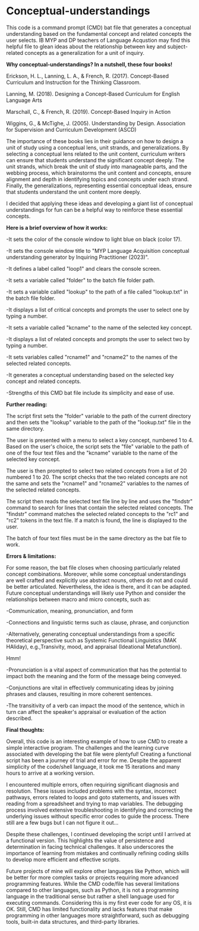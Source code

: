 # Conceptual-understandings
This code is a command prompt (CMD) bat file that generates a conceptual understanding based on the fundamental concept and related concepts the user selects. IB MYP and DP teachers of Language Acqustion may find this helpful file to glean ideas about the relationship between key and subject-related concepts as a generalization for a unit of inquiry.

**Why conceptual-understandings? In a nutshell, these four books!**

  Erickson, H. L., Lanning, L. A., & French, R. (2017). Concept-Based Curriculum and Instruction for the Thinking Classroom. 

  Lanning, M. (2018). Designing a Concept-Based Curriculum for English Language Arts

  Marschall, C., & French, R. (2019). Concept-Based Inquiry in Action 

  Wiggins, G., & McTighe, J. (2005). Understanding by Design. Association for Supervision and Curriculum Development (ASCD)

The importance of these books lies in their guidance on how to design a unit of study using a conceptual lens, unit strands, and generalizations. By selecting a conceptual lens related to the unit content, curriculum writers can ensure that students understand the significant concept deeply. The unit strands, which break the unit of study into manageable parts, and the webbing process, which brainstorms the unit content and concepts, ensure alignment and depth in identifying topics and concepts under each strand. Finally, the generalizations, representing essential conceptual ideas, ensure that students understand the unit content more deeply. 

I decided that applying these ideas and developing a giant list of conceptual understandings for fun can be a helpful way to reinforce these essential concepts.

**Here is a brief overview of how it works:**

  -It sets the color of the console window to light blue on black (color 17).
  
  -It sets the console window title to "MYP Language Acquisition conceptual understanding generator by Inquiring Practitioner (2023)".
  
  -It defines a label called "loop1" and clears the console screen.
  
  -It sets a variable called "folder" to the batch file folder path.
  
  -It sets a variable called "lookup" to the path of a file called "lookup.txt" in the batch file folder.
  
  -It displays a list of critical concepts and prompts the user to select one by typing a number.
  
  -It sets a variable called "kcname" to the name of the selected key concept.
  
  -It displays a list of related concepts and prompts the user to select two by typing a number.
  
  -It sets variables called "rcname1" and "rcname2" to the names of the selected related concepts.
  
  -It generates a conceptual understanding based on the selected key concept and related concepts.
  
  -Strengths of this CMD bat file include its simplicity and ease of use.  

**Further reading:**

The script first sets the "folder" variable to the path of the current directory and then sets the "lookup" variable to the path of the "lookup.txt" file in the same directory. 

The user is presented with a menu to select a key concept, numbered 1 to 4. Based on the user's choice, the script sets the "file" variable to the path of one of the four text files and the "kcname" variable to the name of the selected key concept.

The user is then prompted to select two related concepts from a list of 20 numbered 1 to 20. The script checks that the two related concepts are not the same and sets the "rcname1" and "rcname2" variables to the names of the selected related concepts.

The script then reads the selected text file line by line and uses the "findstr" command to search for lines that contain the selected related concepts. The "findstr" command matches the selected related concepts to the "rc1" and "rc2" tokens in the text file. If a match is found, the line is displayed to the user.

The batch of four text files must be in the same directory as the bat file to work.

**Errors & limitations:**

For some reason, the bat file closes when choosing particularly related concept combinations. Moreover, while some conceptual understandings are well crafted and explicitly use abstract nouns, others do not and could be better articulated. Nevertheless, the idea is there, and it can be adapted. Future conceptual understandings will likely use Python and consider the relationships between macro and micro concepts, such as:

  -Communication, meaning, pronunciation, and form
  
  -Connections and linguistic terms such as clause, phrase, and conjunction
  
  -Alternatively, generating conceptual understandings from a specific theoretical perspective such as Systemic Functional Linguistics (MAK HAliday),       e.g.,Transivity, mood, and appraisal (Ideational Metafunction). 

Hmm! 

  -Pronunciation is a vital aspect of communication that has the potential to impact both the meaning and the form of the message being conveyed. 
  
  -Conjunctions are vital in effectively communicating ideas by joining phrases and clauses, resulting in more coherent sentences.

  -The transitivity of a verb can impact the mood of the sentence, which in turn can affect the speaker's appraisal or evaluation of the action described.

**Final thoughts:**

Overall, this code is an interesting example of how to use CMD to create a simple interactive program. The challenges and the learning curve associated with developing the bat file were plentyful! Creating a functional script has been a journey of trial and error for me. Despite the apparent simplicity of the code/shell language, it took me 15 iterations and many hours to arrive at a working version.

I encountered multiple errors, often requiring significant diagnosis and resolution. These issues included problems with the syntax, incorrect pathways, errors related to loops and goto statements, and issues with reading from a spreadsheet and trying to map variables. The debugging process involved extensive troubleshooting in identifying and correcting the underlying issues without specific error codes to guide the process. There still are a few bugs but I can not figure it out...

Despite these challenges, I continued developing the script until I  arrived at a functional version. This highlights the value of persistence and determination in facing technical challenges. It also underscores the importance of learning from mistakes and continually refining coding skills to develop more efficient and effective scripts.

Future projects of mine will explore other languages like Python, which will be better for more complex tasks or projects requiring more advanced programming features. While the CMD code/file has several limitations compared to other languages, such as Python, it is not a programming language in the traditional sense but rather a shell language used for executing commands. Considering this is my first ever code for any OS, it is OK. Still, CMD has limited functionality and lacks features that make programming in other languages more straightforward, such as debugging tools, built-in data structures, and third-party libraries. 


